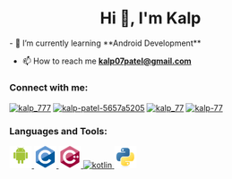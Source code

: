 <h1 align="center">Hi 👋, I'm Kalp</h1>
- 🌱 I’m currently learning **Android Development**

- 📫 How to reach me **kalp07patel@gmail.com**

<h3 align="left">Connect with me:</h3>
<p align="left">
<a href="https://twitter.com/kalp_777" target="blank"><img align="center" src="https://raw.githubusercontent.com/rahuldkjain/github-profile-readme-generator/master/src/images/icons/Social/twitter.svg" alt="kalp_777" height="30" width="40" /></a>
<a href="https://linkedin.com/in/kalp-patel-5657a5205" target="blank"><img align="center" src="https://raw.githubusercontent.com/rahuldkjain/github-profile-readme-generator/master/src/images/icons/Social/linked-in-alt.svg" alt="kalp-patel-5657a5205" height="30" width="40" /></a>
<a href="https://www.codechef.com/users/kalp_77" target="blank"><img align="center" src="https://cdn.jsdelivr.net/npm/simple-icons@3.1.0/icons/codechef.svg" alt="kalp_77" height="30" width="40" /></a>
<a href="https://codeforces.com/profile/kalp-77" target="blank"><img align="center" src="https://raw.githubusercontent.com/rahuldkjain/github-profile-readme-generator/master/src/images/icons/Social/codeforces.svg" alt="kalp-77" height="30" width="40" /></a>
</p>

<h3 align="left">Languages and Tools:</h3>
<p align="left"> <a href="https://developer.android.com" target="_blank" rel="noreferrer"> <img src="https://raw.githubusercontent.com/devicons/devicon/master/icons/android/android-original-wordmark.svg" alt="android" width="40" height="40"/> </a> <a href="https://www.cprogramming.com/" target="_blank" rel="noreferrer"> <img src="https://raw.githubusercontent.com/devicons/devicon/master/icons/c/c-original.svg" alt="c" width="40" height="40"/> </a> <a href="https://www.w3schools.com/cpp/" target="_blank" rel="noreferrer"> <img src="https://raw.githubusercontent.com/devicons/devicon/master/icons/cplusplus/cplusplus-original.svg" alt="cplusplus" width="40" height="40"/> </a> <a href="https://kotlinlang.org" target="_blank" rel="noreferrer"> <img src="https://www.vectorlogo.zone/logos/kotlinlang/kotlinlang-icon.svg" alt="kotlin" width="40" height="40"/> </a> <a href="https://www.python.org" target="_blank" rel="noreferrer"> <img src="https://raw.githubusercontent.com/devicons/devicon/master/icons/python/python-original.svg" alt="python" width="40" height="40"/> </a> </p>
